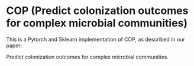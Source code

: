 # COP (Predict colonization outcomes for complex microbial communities)

This is a Pytorch and Sklearn implementation of COP, as described in our paper:

Predict colonization outcomes for complex microbial communities.

